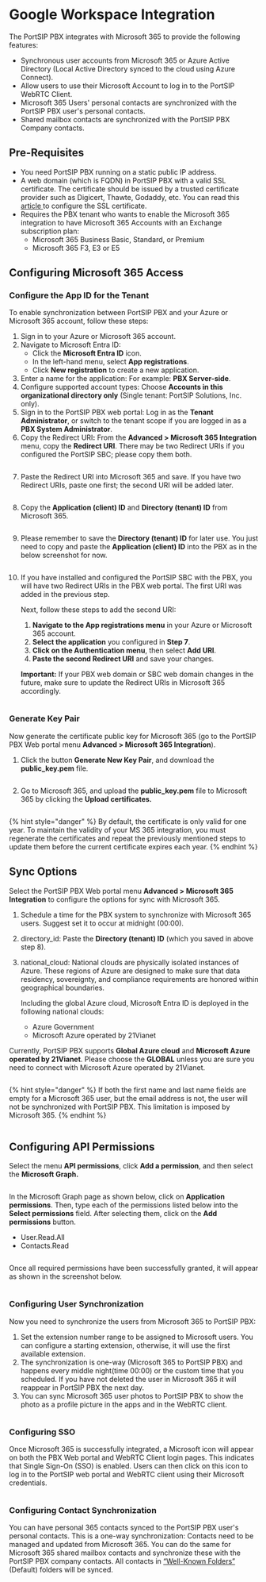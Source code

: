 # Google Workspace Integration

The PortSIP PBX integrates with Microsoft 365 to provide the following features:

* Synchronous user accounts from Microsoft 365 or Azure Active Directory (Local Active Directory synced to the cloud using Azure Connect).
* Allow users to use their Microsoft Account to log in to the PortSIP WebRTC Client.
* Microsoft 365 Users' personal contacts are synchronized with the PortSIP PBX user's personal contacts.
* Shared mailbox contacts are synchronized with the PortSIP PBX Company contacts.

## Pre-Requisites <a href="#prerequisites" id="prerequisites"></a>

* You need PortSIP PBX running on a static public IP address.
* A web domain (which is FQDN) in PortSIP PBX with a valid SSL certificate. The certificate should be issued by a trusted certificate provider such as Digicert, Thawte, Godaddy, etc. You can read this [article ](../certificates-for-tls-https-webrtc/)to configure the SSL certificate.
* Requires the PBX tenant who wants to enable the Microsoft 365 integration to have Microsoft 365 Accounts with an Exchange subscription plan:
  * Microsoft 365 Business Basic, Standard, or Premium
  * Microsoft 365 F3, E3 or E5

## Configuring Microsoft 365 Access <a href="#h.vxxjg34xby16" id="h.vxxjg34xby16"></a>

### Configure the App ID for the Tenant

To enable synchronization between PortSIP PBX and your Azure or Microsoft 365 account, follow these steps:

1. Sign in to your Azure or Microsoft 365 account.
2. Navigate to Microsoft Entra ID:
   * Click the **Microsoft Entra ID** icon.
   * In the left-hand menu, select **App registrations**.
   * Click **New registration** to create a new application.
3. Enter a name for the application: For example: **PBX Server-side**.
4. Configure supported account types: Choose **Accounts in this organizational directory only** (Single tenant: PortSIP Solutions, Inc. only).
5. Sign in to the PortSIP PBX web portal: Log in as the **Tenant Administrator**, or switch to the tenant scope if you are logged in as a **PBX System Administrator**.
6. Copy the Redirect UR&#x49;**:** From the **Advanced > Microsoft 365 Integration** menu, copy the **Redirect URI**. There may be two Redirect URIs if you configured the PortSIP SBC; please copy them both.

<figure><img src="../../../.gitbook/assets/ms365_callback_v22_1.png" alt=""><figcaption></figcaption></figure>

7. Paste the Redirect URI into Microsoft 365 and save. If you have two Redirect URIs, paste one first; the second URI will be added later.

<figure><img src="../../../.gitbook/assets/ms365_registration_1.png" alt=""><figcaption></figcaption></figure>

8. Copy the **Application (client) ID** and **Directory (tenant) ID** from Microsoft 365.

<figure><img src="../../../.gitbook/assets/ms365_registration_2.png" alt=""><figcaption></figcaption></figure>

9. Please remember to save the **Directory (tenant) ID** for later use. You just need to copy and paste the **Application (client) ID** into the PBX as in the below screenshot for now.

<figure><img src="../../../.gitbook/assets/ms365_registration_3.png" alt=""><figcaption></figcaption></figure>

10. If you have installed and configured the PortSIP SBC with the PBX, you will have two Redirect URIs in the PBX web portal. The first URI was added in the previous step.

    Next, follow these steps to add the second URI:

    1. **Navigate to the App registrations menu** in your Azure or Microsoft 365 account.
    2. **Select the application** you configured in **Step 7**.
    3. **Click on the Authentication menu**, then select **Add URI**.
    4. **Paste the second Redirect URI** and save your changes.

    **Important:** If your PBX web domain or SBC web domain changes in the future, make sure to update the Redirect URIs in Microsoft 365 accordingly.

<figure><img src="../../../.gitbook/assets/ms365_registration_4.png" alt=""><figcaption></figcaption></figure>

### Generate Key Pair

Now generate the certificate public key for Microsoft 365 (go to the PortSIP PBX Web portal menu **Advanced > Microsoft 365 Integration**).

1. Click the button **Generate New Key Pair**, and download the **public\_key.pem** file.

<figure><img src="../../../.gitbook/assets/ms365_key_pair.png" alt=""><figcaption></figcaption></figure>

2. Go to Microsoft 365, and upload the **public\_key.pem** file to Microsoft 365 by clicking the **Upload certificates.**

<figure><img src="../../../.gitbook/assets/portsip_ms365_2.png" alt=""><figcaption></figcaption></figure>

{% hint style="danger" %}
By default, the certificate is only valid for one year. To maintain the validity of your MS 365 integration, you must regenerate the certificates and repeat the previously mentioned steps to update them before the current certificate expires each year.
{% endhint %}

## Sync Options

Select the PortSIP PBX Web portal menu  **Advanced > Microsoft 365 Integration** to configure the options for sync with Microsoft 365.

1. Schedule a time for the PBX system to synchronize with Microsoft 365 users. Suggest set it to occur at midnight (00:00).&#x20;
2. directory\_id: Paste the **Directory (tenant) ID** (which you saved in above step 8).
3.  national\_cloud: National clouds are physically isolated instances of Azure. These regions of Azure are designed to make sure that data residency, sovereignty, and compliance requirements are honored within geographical boundaries.

    Including the global Azure cloud, Microsoft Entra ID is deployed in the following national clouds:

    * Azure Government
    * Microsoft Azure operated by 21Vianet

Currently, PortSIP PBX supports **Global Azure cloud** and **Microsoft Azure operated by 21Vianet**. Please choose the **GLOBAL** unless you are sure you need to connect with Microsoft Azure operated by 21Vianet.

<figure><img src="../../../.gitbook/assets/sync_options.png" alt=""><figcaption></figcaption></figure>

{% hint style="danger" %}
If both the first name and last name fields are empty for a Microsoft 365 user, but the email address is not, the user will not be synchronized with PortSIP PBX. This limitation is imposed by Microsoft 365.
{% endhint %}

<figure><img src="../../../.gitbook/assets/sync_ms365.png" alt=""><figcaption></figcaption></figure>



## Configuring API Permissions <a href="#h.vxxjg34xby16" id="h.vxxjg34xby16"></a>

Select the menu **API permissions**, click **Add a permission**, and then select the **Microsoft Graph.**

<figure><img src="../../../.gitbook/assets/ms365-permissions-1.png" alt=""><figcaption></figcaption></figure>

In the Microsoft Graph page as shown below, click on **Application permissions**. Then, type each of the permissions listed below into the **Select permissions** field. After selecting them, click on the **Add permissions** button.

* User.Read.All
* Contacts.Read

<figure><img src="../../../.gitbook/assets/ms365-permissions-2.png" alt=""><figcaption></figcaption></figure>

Once all required permissions have been successfully granted, it will appear as shown in the screenshot below.

<figure><img src="../../../.gitbook/assets/ms365-permissions-3.png" alt=""><figcaption></figcaption></figure>

### Configuring User Synchronization <a href="#h.qstanjnw2wlt" id="h.qstanjnw2wlt"></a>

Now you need to synchronize the users from Microsoft 365 to PortSIP PBX:

1. Set the extension number range to be assigned to Microsoft users. You can configure a starting extension, otherwise, it will use the first available extension.
2. The synchronization is one-way (Microsoft 365 to PortSIP PBX) and happens every middle night(time 00:00) or the custom time that you scheduled. If you have not deleted the user in Microsoft 365 it will reappear in PortSIP PBX the next day.
3. You can sync Microsoft 365 user photos to PortSIP PBX to show the photo as a profile picture in the apps and in the WebRTC client.

<figure><img src="../../../.gitbook/assets/portsip_ms365_5.png" alt=""><figcaption></figcaption></figure>

### Configuring SSO <a href="#h.nldqa5h65d0n" id="h.nldqa5h65d0n"></a>

Once Microsoft 365 is successfully integrated, a Microsoft icon will appear on both the PBX Web portal and WebRTC Client login pages. This indicates that Single Sign-On (SSO) is enabled. Users can then click on this icon to log in to the PortSIP web portal and WebRTC client using their Microsoft credentials.

<figure><img src="../../../.gitbook/assets/portsip_ms365_sso.png" alt=""><figcaption></figcaption></figure>

### Configuring Contact Synchronization <a href="#h.pwuvv0v8qcyq" id="h.pwuvv0v8qcyq"></a>

You can have personal 365 contacts synced to the PortSIP PBX user's personal contacts. This is a one-way synchronization: Contacts need to be managed and updated from Microsoft 365. You can do the same for Microsoft 365 shared mailbox contacts and synchronize these with the PortSIP PBX company contacts. All contacts in [“Well-Known Folders”](https://learn.microsoft.com/en-us/dotnet/api/microsoft.exchange.webservices.data.wellknownfoldername?view=exchange-ews-api) (Default) folders will be synced.

<figure><img src="../../../.gitbook/assets/portsip_ms365_6.png" alt=""><figcaption></figcaption></figure>

